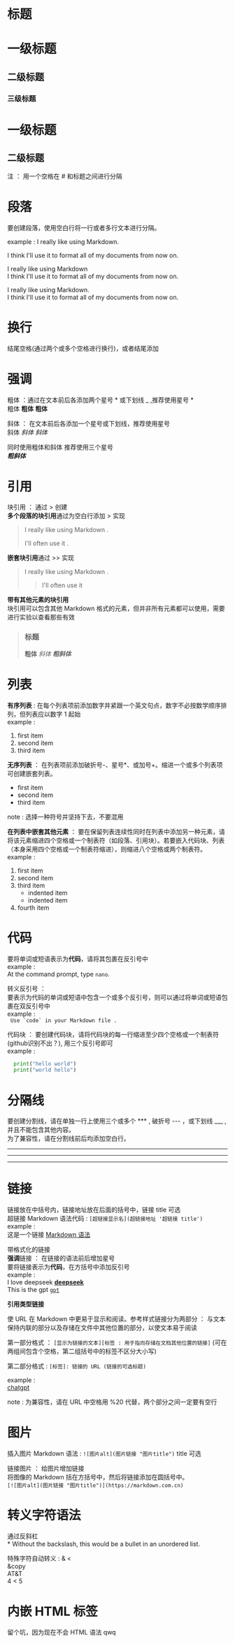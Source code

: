 **标题** 
======

#    一级标题
##   二级标题
###  三级标题

一级标题
======
二级标题
------

注 ： 用一个空格在 # 和标题之间进行分隔

**段落**
=====
要创建段落，使用空白行将一行或者多行文本进行分隔。

example : 
I really like using Markdown.

I think I'll use it to format all of my documents from now on.

I really like using Markdown  
I think I'll use it to format all of my documents from now on.

I really like using Markdown.<br>
I think I'll use it to format all of my documents from now on.

换行
=====
结尾空格(通过两个或多个空格进行换行)，或者结尾添加<br>

**强调**
======
粗体 ：通过在文本前后各添加两个星号 * 或下划线 _ ,推荐使用星号 * <br>
粗体 **粗体** __粗体__

斜体 ： 在文本前后各添加一个星号或下划线，推荐使用星号 <br>
斜体 *斜体* _斜体_

同时使用粗体和斜体 推荐使用三个星号 <br> 
***粗斜体***

**引用**
======
块引用 ： 通过 > 创建 <br>
**多个段落的块引用**通过为空白行添加 > 实现
> I really like using Markdown .
>
> I'll often use it .

**嵌套块引用**通过 >> 实现
> I really like using Markdown .
>
>> I'll often use it

**带有其他元素的块引用**  <br>
块引用可以包含其他 Markdown 格式的元素，但并非所有元素都可以使用，需要进行实验以查看那些有效 <br>
> ### 标题
> **粗体** *斜体* ***粗斜体***

**列表**
=======
**有序列表** : 在每个列表项前添加数字并紧跟一个英文句点，数字不必按数学顺序排列，但列表应以数字 1 起始<br>
example : <br>
1. first item
2. second item
3. third item

**无序列表** ： 在列表项前添加破折号-、星号*、或加号+。缩进一个或多个列表项可创建嵌套列表。
- first item
- second item
- third item
  
note : 选择一种符号并坚持下去，不要混用

**在列表中嵌套其他元素** ： 要在保留列表连续性同时在列表中添加另一种元素，请将该元素缩进四个空格或一个制表符（如段落、引用块）。若要嵌入代码块、列表（本身采用四个空格或一个制表符缩进），则缩进八个空格或两个制表符。 <br>
example : <br>
1. first item
2. second item
3. third item
    - indented item
    - indented item
4. fourth item

**代码**
======
要将单词或短语表示为**代码**，请将其包裹在反引号中 <br>
example : <br>
At the command prompt, type `nano`. <br>

转义反引号 ：   <br>
要表示为代码的单词或短语中包含一个或多个反引号，则可以通过将单词或短语包裹在双反引号中 <br>
example :   <br>
`` Use `code` in your Markdown file .``

代码块 ： 要创建代码块，请将代码块的每一行缩进至少四个空格或一个制表符(github识别不出？), 用三个反引号即可  
example :  
``` python
  print("hello world")   
  print("world hello")
```

**分隔线**
======
要创建分割线，请在单独一行上使用三个或多个 *** , 破折号 --- ，或下划线 ___ ,并且不能包含其他内容。  
为了兼容性，请在分割线前后均添加空白行。   

---

***

___

**链接**
=====
链接放在中括号内，链接地址放在后面的括号中，链接 title 可选   
超链接 Markdown 语法代码 : `[超链接显示名](超链接地址 '超链接 title')`   
example :   
这是一个链接 [Markdown 语法](https://markdown.com.cn 'Markdown 教程')    

带格式化的链接    
**强调**链接 ： 在链接的语法前后增加星号    
要将链接表示为**代码**，在方括号中添加反引号    
example :    
I love deepseek **[deepseek](https://chat.deepseek.com/ 'deepseek 官网')**    
This is the gpt [`gpt`](https://chatgpt.com/ 'gpt 官网')    

**引用类型链接**    

使 URL 在 Markdown 中更易于显示和阅读。参考样式链接分为两部分 ： 与文本保持内联的部分以及存储在文件中其他位置的部分，以使文本易于阅读     

第一部分格式 ： `[显示为链接的文本][标签 : 用于指向存储在文档其他位置的链接]` (可在两组间包含个空格，第二组括号中的标签不区分大小写)     

第二部分格式 : `[标签]: 链接的 URL (链接的可选标题)`    

example :    
[chatgpt][1]  

[1]:https://chatgpt.com/ 'gpt官网'    

note : 为兼容性，请在 URL 中空格用 %20 代替，两个部分之间一定要有空行

图片
=======
插入图片 Markdown 语法 : `![图片alt](图片链接 "图片title")` title 可选

链接图片 ： 给图片增加链接 <br>
将图像的 Markdown 括在方括号中，然后将链接添加在圆括号中。 <br>
`[![图片alt](图片链接 "图片title")](https://markdown.com.cn)`

转义字符语法
=======
通过反斜杠     
\* Without the backslash, this would be a bullet in an unordered list.

特殊字符自动转义 : & <    
&copy  <br>
AT&T  <br>
4 < 5

内嵌 HTML 标签
========
留个坑，因为现在不会 HTML 语法 qwq

























